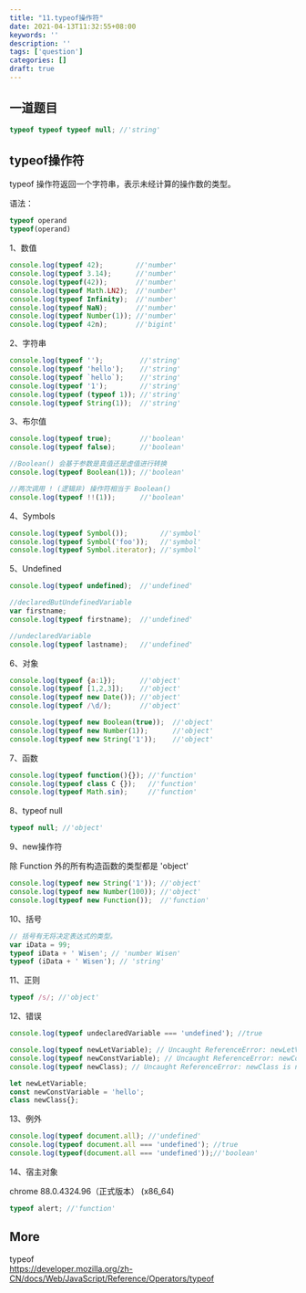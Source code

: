 ```yaml
---
title: "11.typeof操作符"
date: 2021-04-13T11:32:55+08:00
keywords: ''
description: ''
tags: ['question']
categories: []
draft: true
---
```


## 一道题目

```javascript
typeof typeof typeof null; //'string'
```

## typeof操作符

typeof 操作符返回一个字符串，表示未经计算的操作数的类型。

语法：

```javascript
typeof operand
typeof(operand)
```

1、数值

```javascript
console.log(typeof 42);        //'number'
console.log(typeof 3.14);      //'number'
console.log(typeof(42));       //'number'
console.log(typeof Math.LN2);  //'number'
console.log(typeof Infinity);  //'number'
console.log(typeof NaN);       //'number'
console.log(typeof Number(1)); //'number'
console.log(typeof 42n);       //'bigint'
```


2、字符串

```javascript
console.log(typeof '');         //'string'
console.log(typeof 'hello');    //'string'
console.log(typeof `hello`);    //'string'
console.log(typeof '1');        //'string'
console.log(typeof (typeof 1)); //'string'
console.log(typeof String(1));  //'string'
```

3、布尔值

```javascript
console.log(typeof true);       //'boolean'
console.log(typeof false);      //'boolean'

//Boolean() 会基于参数是真值还是虚值进行转换
console.log(typeof Boolean(1)); //'boolean' 

//两次调用 ! (逻辑非) 操作符相当于 Boolean()
console.log(typeof !!(1));      //'boolean'
```

4、Symbols

```javascript
console.log(typeof Symbol());        //'symbol'
console.log(typeof Symbol('foo'));   //'symbol'
console.log(typeof Symbol.iterator); //'symbol'
```

5、Undefined

```javascript
console.log(typeof undefined);  //'undefined'

//declaredButUndefinedVariable
var firstname;
console.log(typeof firstname);  //'undefined'

//undeclaredVariable
console.log(typeof lastname);   //'undefined'
```

6、对象

```javascript
console.log(typeof {a:1});      //'object'
console.log(typeof [1,2,3]);    //'object'
console.log(typeof new Date()); //'object'
console.log(typeof /\d/);       //'object'

console.log(typeof new Boolean(true));  //'object'
console.log(typeof new Number(1));      //'object'
console.log(typeof new String('1'));    //'object'
```

7、函数

```javascript
console.log(typeof function(){}); //'function'
console.log(typeof class C {});   //'function'
console.log(typeof Math.sin);     //'function'
```

8、typeof null

```javascript
typeof null; //'object'
```

9、new操作符

除 Function 外的所有构造函数的类型都是 'object'

```javascript
console.log(typeof new String('1')); //'object'
console.log(typeof new Number(100)); //'object'
console.log(typeof new Function());  //'function'
```

10、括号

```javascript
// 括号有无将决定表达式的类型。
var iData = 99;
typeof iData + ' Wisen'; // 'number Wisen'
typeof (iData + ' Wisen'); // 'string'
```

11、正则

```javascript
typeof /s/; //'object'
```

12、错误

```javascript
console.log(typeof undeclaredVariable === 'undefined'); //true

console.log(typeof newLetVariable); // Uncaught ReferenceError: newLetVariable is not defined
console.log(typeof newConstVariable); // Uncaught ReferenceError: newConstVariable is not defined
console.log(typeof newClass); // Uncaught ReferenceError: newClass is not defined

let newLetVariable;
const newConstVariable = 'hello';
class newClass{};
```

13、例外

```javascript
console.log(typeof document.all); //'undefined'
console.log(typeof document.all === 'undefined'); //true
console.log(typeof(document.all === 'undefined'));//'boolean'
```

14、宿主对象

chrome 88.0.4324.96（正式版本） (x86_64)

```javascript
typeof alert; //'function'
```

## More 

typeof  
https://developer.mozilla.org/zh-CN/docs/Web/JavaScript/Reference/Operators/typeof
